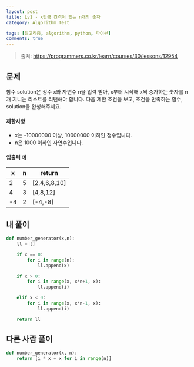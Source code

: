 ```yaml
---
layout: post
title: Lv1 - x만큼 간격이 있는 n개의 숫자
category: Algorithm Test

tags: [알고리즘, algorithm, python, 파이썬]
comments: true
---
```

> 출처: https://programmers.co.kr/learn/courses/30/lessons/12954

## 문제
함수 solution은 정수 x와 자연수 n을 입력 받아, x부터 시작해 x씩 증가하는 숫자를 n개 지니는 리스트를 리턴해야 합니다.
다음 제한 조건을 보고, 조건을 만족하는 함수, solution을 완성해주세요.


#### 제한사항
- x는 -10000000 이상, 10000000 이하인 정수입니다.
- n은 1000 이하인 자연수입니다.

#### 입출력 예
x | n | return
--- |---  |----
2 | 5  | [2,4,6,8,10]
4 | 3   | [4,8,12]
-4 | 2   | [-4,-8]

## 내 풀이
```python
def number_generator(x,n):
    ll = []

    if x == 0:
        for i in range(n):
            ll.append(x)

    if x > 0:
        for i in range(x, x*n+1, x):
            ll.append(i)

    elif x < 0:
        for i in range(x, x*n-1, x):
            ll.append(i)

    return ll
```

## 다른 사람 풀이
```python
def number_generator(x, n):
    return [i * x + x for i in range(n)]
```
